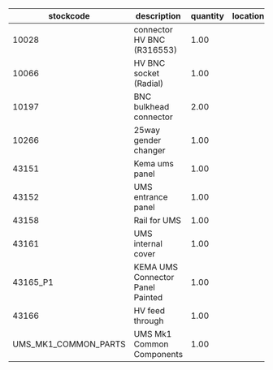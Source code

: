 |stockcode|description|quantity|location|
|---------|-----------|--------|--------|
|10028|connector HV BNC (R316553)|1.00||
|10066|HV BNC socket (Radial)|1.00||
|10197|BNC bulkhead connector|2.00||
|10266|25way gender changer|1.00||
|43151|Kema ums panel|1.00||
|43152|UMS entrance panel|1.00||
|43158|Rail for UMS|1.00||
|43161|UMS internal cover|1.00||
|43165_P1|KEMA UMS Connector Panel Painted|1.00||
|43166|HV feed through|1.00||
|UMS_MK1_COMMON_PARTS|UMS Mk1 Common Components|1.00||

